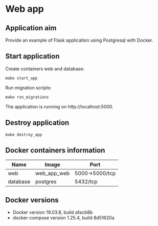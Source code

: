 # Web app

## Application aim

Provide an example of Flask application using Postgresql with Docker.

## Start application

Create containers web and database:
```
make start_app
```

Run migration scripts:
```
make run_migrations
```

The application is running on http://localhost:5000.

## Destroy application

```
make destroy_app
```

## Docker containers information

| Name  |Image  |Port   |
|---|---|---|
|web    |web_app_web |5000->5000/tcp |
|database   |postgres       |5432/tcp |

## Docker versions

* Docker version 19.03.8, build afacb8b
* docker-compose version 1.25.4, build 8d51620a

